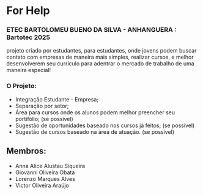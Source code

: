# For Help

### ETEC BARTOLOMEU BUENO DA SILVA - ANHANGUERA : Bartotec 2025

projeto criado por estudantes, para estudantes, onde jovens podem buscar contato com empresas de maneira mais simples, realizar cursos, e melhor desenvolverem seu currículo para adentrar o mercado de trabalho de uma maneira especial!

### O Projeto: 
- Integração Estudante - Empresa;
- Separação por setor;
- Área para cursos onde os alunos podem melhor preencher seu portifólio; (se possível)
- Sugestão de oportunidades baseado nos cursos já feitos; (se possível)
- Sugestão de cursos baseado na área de atuação. (se possível)

## Membros: 
- Anna Alice Alustau Siqueira
- Giovanni Oliveira Obata
- Lorenzo Marques Alves
- Victor Oliveira Araújo
